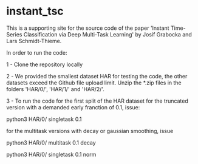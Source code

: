 # instant_tsc


This is a supporting site for the source code of the paper 'Instant Time-Series Classification via Deep Multi-Task Learning' by Josif Grabocka and Lars Schmidt-Thieme.


In order to run the code:

1 - Clone the repository locally


2 - We provided the smallest dataset HAR for testing the code, the other datasets exceed the Github file upload limit. Unzip the *.zip files in the folders 'HAR/0/', 'HAR/1/' and 'HAR/2/'.

3 - To run the code for the first split of the HAR dataset for the truncated version with a demanded early franction of 0.1, issue:

python3 HAR/0/ singletask 0.1 

for the multitask versions with decay or gaussian smoothing, issue

python3 HAR/0/ multitask 0.1 decay

python3 HAR/0/ singletask 0.1 norm

